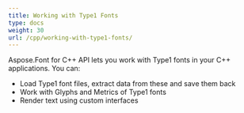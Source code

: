```yaml
---
title: Working with Type1 Fonts
type: docs
weight: 30
url: /cpp/working-with-type1-fonts/
---
```


Aspose.Font for C++ API lets you work with Type1 fonts in your C++ applications. You can:
 * Load Type1 font files, extract data from these and save them back
 * Work with Glyphs and Metrics of Type1 fonts
 * Render text using custom interfaces
